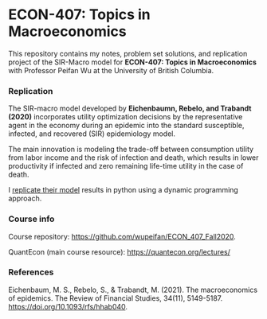 # ECON-407: Topics in Macroeconomics

This repository contains my notes, problem set solutions, and replication project of the SIR-Macro model for **ECON-407: Topics in Macroeconomics** with Professor Peifan Wu at the University of British Columbia.

### Replication
The SIR-macro model developed by **Eichenbaumn, Rebelo, and Trabandt (2020)** incorporates utility optimization decisions by the representative agent in the economy during an epidemic into the standard susceptible, infected, and recovered (SIR) epidemiology model.

The main innovation is modeling the trade-off between consumption utility from labor income and the risk of infection and death, which results in lower productivity if infected and zero remaining life-time utility in the case of death.

I [replicate their model](https://github.com/qcx201/UBC-ECON-407/blob/main/Final%20Project_ECON-407_Xie%2C%20Jack.ipynb) results in python using a dynamic programming approach.

### Course info
Course repository: https://github.com/wupeifan/ECON_407_Fall2020.

QuantEcon (main course resource): https://quantecon.org/lectures/

### References
Eichenbaum, M. S., Rebelo, S., & Trabandt, M. (2021). The macroeconomics of epidemics. The Review of Financial Studies, 34(11), 5149-5187. https://doi.org/10.1093/rfs/hhab040.
